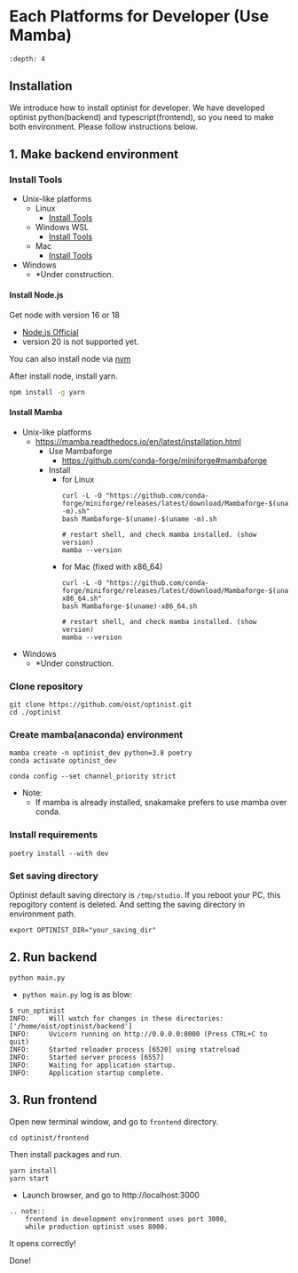 Each Platforms for Developer (Use Mamba)
=================

```{contents}
:depth: 4
```

## Installation

We introduce how to install optinist for developer.
We have developed optinist python(backend) and typescript(frontend), so you need to make both environment.
Please follow instructions below.

## 1. Make backend environment

### Install Tools

- Unix-like platforms
  - Linux
    - [Install Tools](linux.md#install-tools)
  - Windows WSL
    - [Install Tools](windows.md#install-tools-1)
  - Mac
    - [Install Tools](mac.md#install-tools)
- Windows
  - *Under construction.

#### Install Node.js

Get node with version 16 or 18
- [Node.js Official](https://nodejs.org/ja)
- version 20 is not supported yet.

You can also install node via [nvm](https://github.com/nvm-sh/nvm)

After install node, install yarn.
```bash
npm install -g yarn
```

#### Install Mamba

- Unix-like platforms
  - https://mamba.readthedocs.io/en/latest/installation.html
    - Use Mambaforge
      - https://github.com/conda-forge/miniforge#mambaforge
    - Install
      - for Linux
        ```
        curl -L -O "https://github.com/conda-forge/miniforge/releases/latest/download/Mambaforge-$(uname)-$(uname -m).sh"
        bash Mambaforge-$(uname)-$(uname -m).sh

        # restart shell, and check mamba installed. (show version)
        mamba --version
        ```
      - for Mac (fixed with x86_64)
        ```
        curl -L -O "https://github.com/conda-forge/miniforge/releases/latest/download/Mambaforge-$(uname)-x86_64.sh"
        bash Mambaforge-$(uname)-x86_64.sh

        # restart shell, and check mamba installed. (show version)
        mamba --version
        ```
- Windows
  - *Under construction.

### Clone repository

```
git clone https://github.com/oist/optinist.git
cd ./optinist
```

### Create mamba(anaconda) environment

<!--
mamba create -c conda-forge -c bioconda -n optinist_dev python=3.8 snakemake
-->

```
mamba create -n optinist_dev python=3.8 poetry
conda activate optinist_dev
```

```
conda config --set channel_priority strict
```

- Note:
  - If mamba is already installed, snakamake prefers to use mamba over conda.


### Install requirements

```
poetry install --with dev
```

### Set saving directory

Optinist default saving directory is `/tmp/studio`. If you reboot your PC, this repogitory content is deleted. And setting the saving directory in environment path.
```
export OPTINIST_DIR="your_saving_dir"
```

<!--
## 2. Create virtualenv

Under maintenance...
-->

## 2. Run backend

```
python main.py
```
- `python main.py` log is as blow:
```
$ run_optinist
INFO:     Will watch for changes in these directories: ['/home/oist/optinist/backend']
INFO:     Uvicorn running on http://0.0.0.0:8000 (Press CTRL+C to quit)
INFO:     Started reloader process [6520] using statreload
INFO:     Started server process [6557]
INFO:     Waiting for application startup.
INFO:     Application startup complete.
```

## 3. Run frontend

Open new terminal window, and go to `frontend` directory.

```
cd optinist/frontend
```

Then install packages and run.
```
yarn install
yarn start
```

- Launch browser, and go to http://localhost:3000

```{eval-rst}
.. note::
    frontend in development environment uses port 3000,
    while production optinist uses 8000.
```

It opens correctly!

Done!
